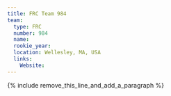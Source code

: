 ```yaml
---
title: FRC Team 984
team:
  type: FRC
  number: 984
  name:
  rookie_year:
  location: Wellesley, MA, USA
  links:
    Website:
---
```


{% include remove_this_line_and_add_a_paragraph %}